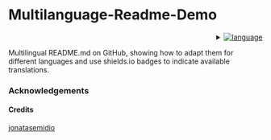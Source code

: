 # Multilanguage-Readme-Demo

<div align="right">
    <details>
        <summary>
            <a href="#">
                <img alt="language" src="https://img.shields.io/badge/Languages-brightgreen?style=social&logo=googletranslate&labelColor=%23151515&color=%230866FF">
            </a>
        </summary>
        <br>
        <a href="#">
            <img alt="us_US" src="https://img.shields.io/badge/English.-brightgreen?style=flat-square&label=%F0%9F%87%BA%F0%9F%87%B2&labelColor=%23151515&color=%230866FF">
        </a>
        <br>
        <a href="language/README.es.md">
            <img alt="es_ES" src="https://img.shields.io/badge/Spanish-brightgreen?style=flat-square&logo=70px&label=%F0%9F%87%AA%F0%9F%87%B8&labelColor=%23151515&color=%230866FF">
        </a>
        <br>
    </details>
</div>

Multilingual README.md on GitHub, showing how to adapt them for different languages and use shields.io badges to indicate available translations.

<h3>Acknowledgements</h3>
<h4>Credits</h4>
<a href="https://github.com/jonatasemidio/multilanguage-readme-pattern/tree/master">
jonatasemidio
</a>

<!--
- **Special thanks to**
  - [jonatasemidio](https://github.com/jonatasemidio/multilanguage-readme-pattern/tree/master)
--!>
